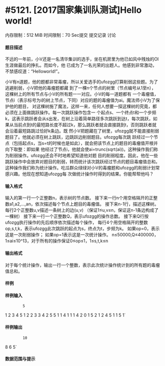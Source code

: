 
# #5121. [2017国家集训队测试]Hello world!
内存限制：512 MiB 时间限制：70 Sec提交 提交记录 讨论
#### 题目描述
不远的一年前，小V还是一名清华集训的选手，坐在机房里为他已如风中残烛的OI生涯做最后的挣扎。而如今，他
已成为了一名光荣的出题人。他感到非常激动，不禁感叹道：“Helloworld!”。

小V有n道题，他的题都非常毒瘤，所以关爱选手的ufozgg打算削弱这些题。为了逃避削弱，小V把他的毒瘤题都藏
到了一棵n个节点的树里（节点编号从1至n），这棵树上的所有节点与小V的所有题一一对应。小V的每一道题都有
一个毒瘤值，节点i（表示标号为i的树上节点，下同）对应的题的毒瘤值为ai。魔法师小V为了保护他的题目，
对这棵树施了魔法，这样一来，任何人想要一探这棵树的究竟，都必须在上面做跳跃操作。每一次跳跃操作包含一
个起点s、一个终点t和一个步频k，这表示跳跃者会从s出发，在树上沿着简单路径多次跳跃到达t，每次跳跃，如
果从当前点到t的最短路长度不超过k，那么跳跃者就会直接跳到t，否则跳跃者就会沿着最短路跳过恰好k条边。既
然小V把题藏在了树里，ufozgg就不能直接削弱题目了。他就必须在树上跳跃，边跳跃边削弱题目。ufozgg每次跳
跃经过一个节点（包括起点s，当s=t的时候也是如此），就会把该节点上的题目的毒瘤值开根并向下取整：即如果
他经过了节点i，他就会使ai=trunc(sqrt(ai))。这种操作我们称为削弱操作。ufozgg还会不时地希望知道他对题
目的削弱程度。因此，他在一些跳跃操作中会放弃对题目的削弱，转而统计该次跳跃经过节点的题目毒瘤值总和。
这种操作我们称为统计操作。吃瓜群众绿绿对小V的毒瘤题和ufozgg的削弱计划常感兴趣。他现在想知道ufozgg每
次做统计操作时得到的结果。你能帮帮他吗？

#### 输入格式
输入的第一行一个正整数n，表示树的节点数。
接下来一行n个用空格隔开的正整数a1,a2,…,an，依次描述每个节点上题目的毒瘤值。
接下来n-1行，描述这棵树。每行2个正整数u,v描述一条树上的边(u,v)
（保证1≤u,v≤n，保证这n-1条边构成了一棵树）
接下来一行一个正整数Q，表示ufozgg的操作总数。
接下来Q行按ufozgg执行操作的先后顺序依次描述每个操作，
每行4个用空格隔开的整数op,s,t,k，表示ufozgg此次跳跃的起点为s，终点为t，步频为k。
如果op=0，表示这是一次削弱操作；
如果op=1表示这是一次统计操作。
n≤50000,Q≤400000，1≤ai≤10^13，对于所有的操作保证0≤op≤1，1≤s,t,k≤n

#### 输出格式
对于每个统计操作，输出一行一个整数，表示此次统计操作统计到的所有题的毒瘤值总和。

#### 样例

#### 样例输入

			5
1 2 3 4 5
1 2
2 3
3 4
2 5
5
1 1 4 1
1 1 4 2
0 1 5 2
1 2 4 5
1 1 5 1`
#### 样例输出

			10
8
6
5`
#### 数据范围与提示

